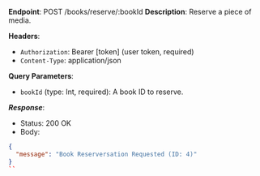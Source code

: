 
**Endpoint**: POST /books/reserve/:bookId
**Description**: Reserve a piece of media.

**Headers**:

- `Authorization`: Bearer [token] (user token, required)
- `Content-Type`: application/json

**Query Parameters**:

- `bookId` (type: Int, required): A book ID to reserve.

***Response***:

- Status: 200 OK
- Body:

```json
{
  "message": "Book Reserversation Requested (ID: 4)"
}
``
